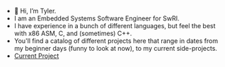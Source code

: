 - 👋 Hi, I’m Tyler.
- I am an Embedded Systems Software Engineer for SwRI.
- I have experience in a bunch of different languages, but feel the best with x86 ASM, C, and (sometimes) C++.
- You'll find a catalog of different projects here that range in dates from my beginner days (funny to look at now), to my current side-projects.
- [Current Project](https://github.com/Ty700/Portfo/tree/main/Portfolio_Website)
